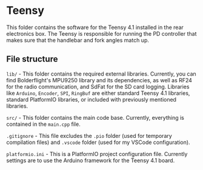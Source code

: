 # Teensy

This folder contains the software for the Teensy 4.1 installed in the rear electronics box.
The Teensy is responsible for running the PD controller that makes sure that the handlebar
and fork angles match up.

## File structure
`lib/` - This folder contains the required external libraries. Currently, you can find Bolderflight's MPU9250 library and its dependencies, as well as RF24 for the radio communication, and SdFat for the SD card logging. Libraries like `Arduino`, `Encoder`, `SPI`, `RingBuf` are either standard Teensy 4.1 libraries, standard PlatformIO libraries, or included with previously mentioned libraries.

`src/` - This folder contains the main code base. Currently, everything is contained in the `main.cpp` file.

`.gitignore` - This file excludes the `.pio` folder (used for temporary compilation files) and `.vscode` folder (used for my VSCode configuration).

`platformio.ini` - This is a PlatformIO project configuration file. Currently settings are to use the Arduino framework for the Teensy 4.1 board.
